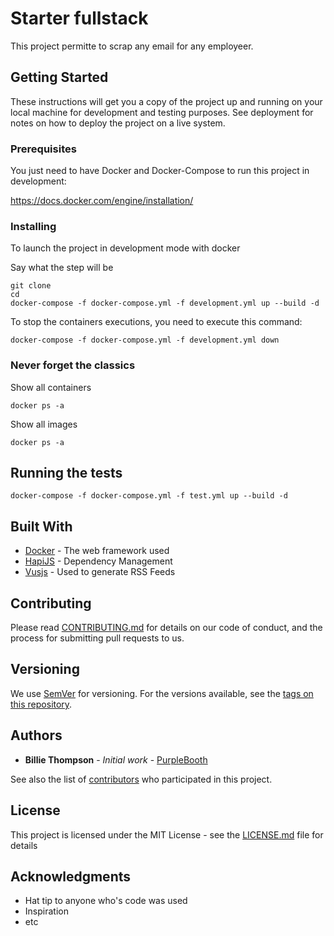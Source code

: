 # Starter fullstack

This project permitte to scrap any email for any employeer.

## Getting Started

These instructions will get you a copy of the project up and running on your local machine for development and testing purposes. See deployment for notes on how to deploy the project on a live system.

### Prerequisites

You just need to have Docker and Docker-Compose to run this project in development:

https://docs.docker.com/engine/installation/

### Installing

To launch the project in development mode with docker

Say what the step will be

```
git clone
cd
docker-compose -f docker-compose.yml -f development.yml up --build -d
```


To stop the containers executions, you need to execute this command:
```
docker-compose -f docker-compose.yml -f development.yml down
```

### Never forget the classics

Show all containers

```
docker ps -a
```

Show all images

```
docker ps -a
```

## Running the tests

```
docker-compose -f docker-compose.yml -f test.yml up --build -d
```


## Built With

* [Docker](http://www.dropwizard.io/1.0.2/docs/) - The web framework used
* [HapiJS](https://maven.apache.org/) - Dependency Management
* [Vusjs](https://rometools.github.io/rome/) - Used to generate RSS Feeds

## Contributing

Please read [CONTRIBUTING.md](https://gist.github.com/PurpleBooth/b24679402957c63ec426) for details on our code of conduct, and the process for submitting pull requests to us.

## Versioning

We use [SemVer](http://semver.org/) for versioning. For the versions available, see the [tags on this repository](https://github.com/your/project/tags).

## Authors

* **Billie Thompson** - *Initial work* - [PurpleBooth](https://github.com/PurpleBooth)

See also the list of [contributors](https://github.com/your/project/contributors) who participated in this project.

## License

This project is licensed under the MIT License - see the [LICENSE.md](LICENSE.md) file for details

## Acknowledgments

* Hat tip to anyone who's code was used
* Inspiration
* etc
